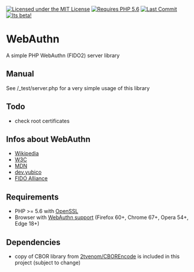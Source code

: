 [![Licensed under the MIT License](https://img.shields.io/badge/License-MIT-blue.svg)](https://github.com/lbuchs/WebAuthn/blob/master/LICENSE)
[![Requires PHP 5.6](https://img.shields.io/badge/PHP-%3E%3D%205.6-green.svg)](https://php.net)
[![Last Commit](https://img.shields.io/github/last-commit/lbuchs/WebAuthn.svg)](https://github.com/lbuchs/WebAuthn/commits/master)
[![Its beta!](https://img.shields.io/badge/release-beta-red.svg)](https://github.com/lbuchs/WebAuthn/)

# WebAuthn
A simple PHP WebAuthn (FIDO2) server library

## Manual
See /_test/server.php for a very simple usage of this library

## Todo
* check root certificates

## Infos about WebAuthn
* [Wikipedia](https://en.wikipedia.org/wiki/WebAuthn)
* [W3C](https://www.w3.org/TR/webauthn/)
* [MDN](https://developer.mozilla.org/en-US/docs/Web/API/Web_Authentication_API)
* [dev.yubico](https://developers.yubico.com/FIDO2/)
* [FIDO Alliance](https://fidoalliance.org)

## Requirements
* PHP >= 5.6 with [OpenSSL](http://de.php.net/manual/en/book.openssl.php)
* Browser with [WebAuthn support](https://caniuse.com/webauthn) (Firefox 60+, Chrome 67+, Opera 54+, Edge 18+)

## Dependencies
* copy of CBOR library from [2tvenom/CBOREncode](https://github.com/2tvenom/CBOREncode "2tvenoms CBOREncoder") is included in this project (subject to change)
